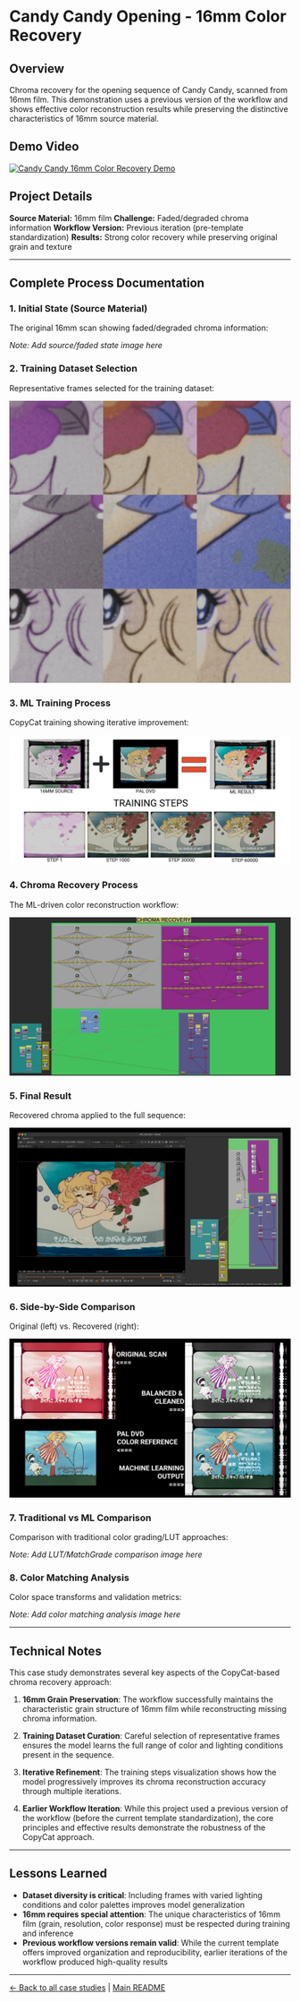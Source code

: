 # Candy Candy Opening - 16mm Color Recovery

## Overview
Chroma recovery for the opening sequence of Candy Candy, scanned from 16mm film. This demonstration uses a previous version of the workflow and shows effective color reconstruction results while preserving the distinctive characteristics of 16mm source material.

## Demo Video

[![Candy Candy 16mm Color Recovery Demo](https://img.youtube.com/vi/-ZKn-qbuuoQ/0.jpg)](https://www.youtube.com/watch?v=-ZKn-qbuuoQ)

## Project Details

**Source Material:** 16mm film
**Challenge:** Faded/degraded chroma information
**Workflow Version:** Previous iteration (pre-template standardization)
**Results:** Strong color recovery while preserving original grain and texture

---

## Complete Process Documentation

### 1. Initial State (Source Material)
The original 16mm scan showing faded/degraded chroma information:

*Note: Add source/faded state image here*

### 2. Training Dataset Selection
Representative frames selected for the training dataset:

![Candy Contact Sheet](../images/candy%20contact%20sheet.jpeg)

### 3. ML Training Process
CopyCat training showing iterative improvement:

![Candy Training Steps](../images/candy%20training%20steps.jpeg)

### 4. Chroma Recovery Process
The ML-driven color reconstruction workflow:

![Candy Chroma Recovery v1](../images/candy%20candy%20chroma%20recovery%20v1.jpeg)

### 5. Final Result
Recovered chroma applied to the full sequence:

![Candy Color Recovery v1](../images/candy%20color%20recovery%20v1.jpeg)

### 6. Side-by-Side Comparison
Original (left) vs. Recovered (right):

![Candy Final Comparison](../images/candy%20final%20comparison.jpeg)

### 7. Traditional vs ML Comparison
Comparison with traditional color grading/LUT approaches:

*Note: Add LUT/MatchGrade comparison image here*

### 8. Color Matching Analysis
Color space transforms and validation metrics:

*Note: Add color matching analysis image here*

---

## Technical Notes

This case study demonstrates several key aspects of the CopyCat-based chroma recovery approach:

1. **16mm Grain Preservation**: The workflow successfully maintains the characteristic grain structure of 16mm film while reconstructing missing chroma information.

2. **Training Dataset Curation**: Careful selection of representative frames ensures the model learns the full range of color and lighting conditions present in the sequence.

3. **Iterative Refinement**: The training steps visualization shows how the model progressively improves its chroma reconstruction accuracy through multiple iterations.

4. **Earlier Workflow Iteration**: While this project used a previous version of the workflow (before the current template standardization), the core principles and effective results demonstrate the robustness of the CopyCat approach.

---

## Lessons Learned

- **Dataset diversity is critical**: Including frames with varied lighting conditions and color palettes improves model generalization
- **16mm requires special attention**: The unique characteristics of 16mm film (grain, resolution, color response) must be respected during training and inference
- **Previous workflow versions remain valid**: While the current template offers improved organization and reproducibility, earlier iterations of the workflow produced high-quality results

---

[← Back to all case studies](https://github.com/fabiocolor/nuke-chroma-recovery-template/blob/main/docs/case-studies.md) | [Main README](https://github.com/fabiocolor/nuke-chroma-recovery-template/blob/main/README.md)
